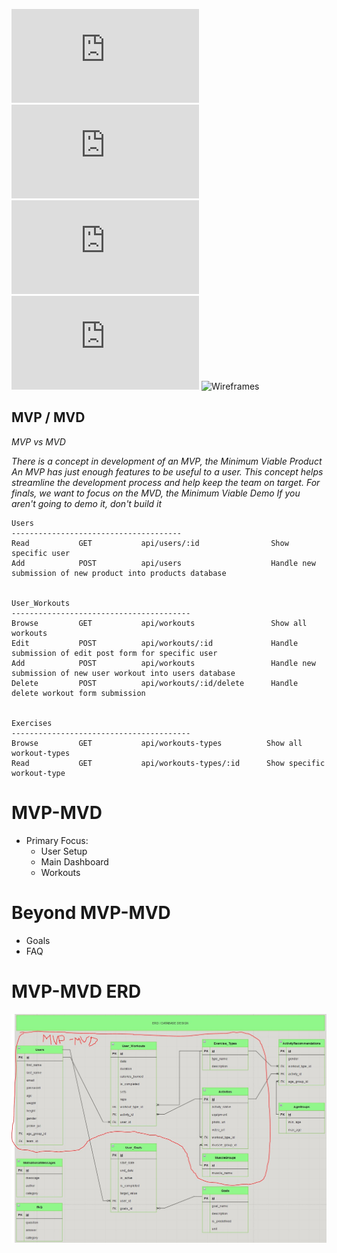 ![User Stories](https://github.com/rlitoncs/ActiVi/blob/main/planning/1.%20user-stories/user-stories.md) ![ERD](https://github.com/rlitoncs/ActiVi/blob/main/planning/2.%20erd/erd.md) 
![Routes](https://github.com/rlitoncs/ActiVi/blob/main/planning/3.%20routes/routes.md) ![MVP/MVD](https://github.com/rlitoncs/ActiVi/blob/main/planning/4.%20mvp-mvd/mvp-mvd.md) ![Wireframes](#)
## MVP / MVD

*MVP vs MVD*

*There is a concept in development of an MVP, the Minimum Viable Product
An MVP has just enough features to be useful to a user.
This concept helps streamline the development process and help keep the team on target.
For finals, we want to focus on the MVD, the Minimum Viable Demo
If you aren't going to demo it, don't build it*

```
Users
--------------------------------------                         
Read           GET           api/users/:id                Show specific user
Add            POST          api/users                    Handle new submission of new product into products database 


User_Workouts
----------------------------------------
Browse         GET           api/workouts                 Show all workouts
Edit           POST          api/workouts/:id             Handle submission of edit post form for specific user
Add            POST          api/workouts                 Handle new submission of new user workout into users database
Delete         POST          api/workouts/:id/delete      Handle delete workout form submission


Exercises
----------------------------------------
Browse         GET           api/workouts-types          Show all workout-types
Read           GET           api/workouts-types/:id      Show specific workout-type

```


# MVP-MVD
  * Primary Focus:
    * User Setup
    * Main Dashboard
    * Workouts

# Beyond MVP-MVD
  * Goals
  * FAQ

# MVP-MVD ERD
![MVP-MVD-ERD](https://github.com/rlitoncs/ActiVi/blob/main/planning/4.%20mvp-mvd/mvp-mvd-erd.JPG)